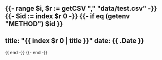 {{- range $i, $r := getCSV "," "data/test.csv" -}}
{{- $id := index $r 0 -}}
{{- if eq (getenv "METHOD") $id }}
---
title: "{{ index $r 0 | title }}"
date: {{ .Date }}
---
{{ end -}}
{{- end -}}